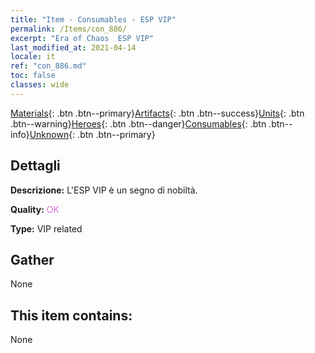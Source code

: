```yaml
---
title: "Item - Consumables - ESP VIP"
permalink: /Items/con_886/
excerpt: "Era of Chaos  ESP VIP"
last_modified_at: 2021-04-14
locale: it
ref: "con_886.md"
toc: false
classes: wide
---
```

 [Materials](/it/Items/){: .btn .btn--primary}[Artifacts](/it/Items/Artifacts/){: .btn .btn--success}[Units](/it/Items/Units/){: .btn .btn--warning}[Heroes](/it/Items/Heroes/){: .btn .btn--danger}[Consumables](/it/Items/Consumables/){: .btn .btn--info}[Unknown](/it/Items/Unknown/){: .btn .btn--primary}

## Dettagli
 **Descrizione:** L'ESP VIP è un segno di nobiltà.

 **Quality:** <span style="color: #DA70D6">OK</span>

 **Type:** VIP related

## Gather

  None

## This item contains:

  None

